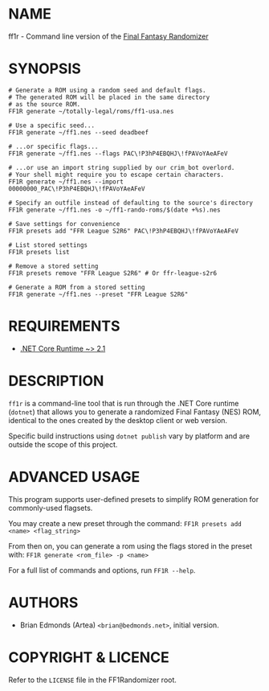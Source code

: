 # NAME

ff1r - Command line version of the [Final Fantasy Randomizer]


# SYNOPSIS

```shell
# Generate a ROM using a random seed and default flags.
# The generated ROM will be placed in the same directory
# as the source ROM.
FF1R generate ~/totally-legal/roms/ff1-usa.nes

# Use a specific seed...
FF1R generate ~/ff1.nes --seed deadbeef

# ...or specific flags...
FF1R generate ~/ff1.nes --flags PAC\!P3hP4EBQHJ\!fPAVoYAeAFeV

# ...or use an import string supplied by our crim_bot overlord.
# Your shell might require you to escape certain characters.
FF1R generate ~/ff1.nes --import 00000000_PAC\!P3hP4EBQHJ\!fPAVoYAeAFeV

# Specify an outfile instead of defaulting to the source's directory
FF1R generate ~/ff1.nes -o ~/ff1-rando-roms/$(date +%s).nes

# Save settings for convenience
FF1R presets add "FFR League S2R6" PAC\!P3hP4EBQHJ\!fPAVoYAeAFeV

# List stored settings
FF1R presets list

# Remove a stored setting
FF1R presets remove "FFR League S2R6" # Or ffr-league-s2r6

# Generate a ROM from a stored setting
FF1R generate ~/ff1.nes --preset "FFR League S2R6"
```


# REQUIREMENTS

- [.NET Core Runtime ~> 2.1](http://get.dot.net/)


# DESCRIPTION

`ff1r` is a command-line tool that is run through the .NET Core 
runtime (`dotnet`) that allows you to generate a randomized 
Final Fantasy (NES) ROM, identical to the ones created by the 
desktop client or web version.

Specific build instructions using `dotnet publish` vary by platform
and are outside the scope of this project.


# ADVANCED USAGE

This program supports user-defined presets to simplify ROM generation
for commonly-used flagsets.

You may create a new preset through the command:
`FF1R presets add <name> <flag_string>`

From then on, you can generate a rom using the flags stored in 
the preset with:
`FF1R generate <rom_file> -p <name>`

For a full list of commands and options, run `FF1R --help`.


# AUTHORS

- Brian Edmonds (Artea) `<brian@bedmonds.net>`, initial version.


# COPYRIGHT & LICENCE

Refer to the `LICENSE` file in the FF1Randomizer root.


[Final Fantasy Randomizer]: https://github.com/FiendsOfTheElements/FF1Randomizer
